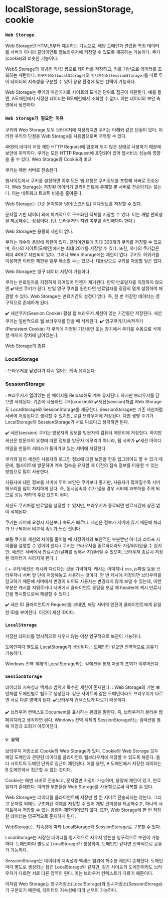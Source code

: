 # localStorage, sessionStorage, cookie

### `Web Storage`

Web Storage란 HTML5부터 제공하는 기능으로, 해당 도메인과 관련된 특정 데이터를 서버가 아니라 클라이언트 웹브라우저에 저장할 수 있도록 제공하는 기능이다. 쿠키(cookie)와 비슷한 기능이다.

WebS Storage의 개념은 키/값 쌍으로 데이터를 저장하고, 키를 기반으로 데이터를 조회하는 패턴이다. `영구저장소(LocalStorage)`와 `임시저장소(SessionStorage)`를 따로 두어 데이터의 지속성을 구분할 수 있어 응용 환경에 맞는 선택이 가능하다.

Web Storage는 쿠키와 마찬가지로 사이트의 도메인 단위로 접근이 제한된다. 예를 들면, A도메인에서 저장한 데이터는 B도메인에서 조회할 수 없다. 이는 데이터의 보안 측면에서 당연하다.

### `Web Storage가 필요한 이유`

쿠키와 Web Storage 모두 브라우저에 저장되지만 쿠키는 아래와 같은 단점이 있다. 이러한 쿠키의 단점을 Web Storage를 사용함으로써 극복할 수 있다.

4KB의 데이터 저장 제한
HTTP Request에 암호화 되지 않은 상태로 사용하기 때문에 보안에 취약하다.
쿠키는 모든 HTTP Request에 포함되어 있어 웹서비스 성능에 영향을 줄 수 있다.
Web Storage와 Cookie의 비교

쿠키는 매번 서버로 전송된다.

웹사이트에서 쿠키를 설정하면 이후 모든 웹 요청은 쿠키정보를 포함해 서버로 전송된다. Web Storage는 저장된 데이터가 클라이언트에 존재할 뿐 서버로 전송되지는 않는다. 이는 네트워크 트래픽 비용을 줄여준다.

Web Storage는 단순 문자열을 넘어(스크립트) 객체정보를 저장할 수 있다.

문자열 기반 데이터 외에 체계적으로 구조화된 객체를 저장할 수 있다. 이는 개발 편의성을 제공해주는 장점이다. (단, 브라우저의 지원 여부를 확인해봐야 한다.)

Web Storage는 용량의 제한이 없다.

쿠키는 개수와 용량에 제한이 있다. 클라이언트에 최대 300개의 쿠키를 저장할 수 있으며, 하나의 사이트(도메인)에서는 최대 20개를 저장할 수 있다. 또한, 하나의 쿠키값은 최대 4KB로 제한되어 있다.
그러나 Web Storage에는 제한이 없다. 쿠키도 하위키를 이용하면 이러한 제한을 일부 해소할 수는 있으나, 대용량으로 쿠키를 저장할 일은 없다.

Web Storage는 영구 데이터 저장이 가능하다.

쿠키는 만료일자를 지정하게 되어있어 언젠가 제거된다. 만약 만료일자를 지정하지 않으면 ✔️세션 쿠키가 된다. 만일 영구 쿠키를 원한다면 만료일자를 굉장히 멀게 설정하여 해결할 수 있다.
Web Storage는 만료기간의 설정이 없다. 즉, 한 번 저장한 데이터는 영구적으로 존재하게 된다.

✔️ 세션쿠키(Session Cookie)
활성 웹 브라우저 세션이 있는 기간동안 저장된다. 세션쿠키는 일반적으로 웹 브라우저를 닫을 때 삭제된다.
✔️ 영구쿠키/지속적쿠키(Persistent Cookie)
각 쿠키에 지정된 기간동안 또는 장치에서 쿠키를 수동으로 삭제할 때까지 장치에 남아있는다.

Web Storage의 종류

### LocalStorage
: 브라우저를 닫았다가 다시 열어도 계속 유지된다.
### SessionStorage
: 브라우저가 열려있는 한 페이지를 Reload해도 계속 유지된다. 하지만 브라우저를 닫으면 삭제된다.
기존에 사용하던 쿠키(cookie)와 ✔️세션(session)처럼 Web Storage도 LocalStorage와 SessionStorage를 제공한다. SessionStorage는 기존 세션처럼 서버에 저장된다고 생각할 수 있지만, 로컬 브라우저에 저장된다. 다만 생명 주기가 LocalStorage와 SessionStorage가 서로 다르다고 생각하면 된다.

✔️ 세션(session)
쿠키는 방문자의 정보를 방문자의 컴퓨터 메모리에 저장한다. 하지만 세션은 방문자의 요청에 따른 정보를 방문자 메모리가 아니라, 웹 서버가 ✔️세션 아이디 파일을 만들어 서비스가 돌아가고 있는 서버에 저장한다.

쿠키와 달리 세션은 사용자의 로그인 정보에 대한 보안을 한층 업그레이드 할 수 있기 때문에, 웹사이트에 방문하여 계속 접속을 유지할 때 이전의 접속 정보를 이용할 수 있는 방법으로 많이 사용한다.

사용자에 대한 정보를 서버에 두어 보안은 쿠키보다 좋지만, 사용자가 많아질수록 서버 메모리를 많이 차지하게 된다. 즉, 동시접속자 수가 많을 경우 서버에 과부하를 주게 되므로 성능 저하의 주요 요인이 된다.

세션도 쿠키처럼 만료일을 설정할 수 있지만, 브라우저가 종료되면 만료시간에 상관 없이 삭제된다.

쿠키는 서버에 요청시 세션보다 속도가 빠르다. 세션은 정보가 서버에 있기 때문에 처리가 요구되어서 비교적 속도가 느린 편이다.

보통 쿠키와 세션의 차이를 물어볼 때 저장위치와 보안적인 부분뿐만 아니라 라이프 사이클을 설명할 수 있어야 한다.( 쿠키는 브라우저를 종료하더라도 저장되어있을 수 있지만, 세션은 서버에서 만료시간/날짜를 정해서 지워버릴 수 있으며, 브라우저 종료시 저장된 데이터가 사라지게 된다. )

( + 쿠키/세션은 캐시와 다르다는 것을 기억하자. 캐시는 이미지나 css, js파일 등을 브라우저나 서버 앞 단에 저장해놓고 사용하는 것이다. 한 번 캐시에 저장되면 브라우저를 참고하기 때문에 서버에서 변경이 되어도 사용자는 변경되지 않게 보일 수 있는데, 이런 부분은 캐시를 지워주거나 서버에서 클라이언트 응답을 보낼 때 header에 캐시 만료시간을 명시함으로써 해결할 수 있다.)

✔️ 세션 ID
클라이언트가 Request를 보내면, 해당 서버의 엔진이 클라이언트에게 유일한 ID를 부여한다. 이것이 세션 ID이다.

### `LocalStorage`
저장한 데이터를 명시적으로 지우지 않는 이상 영구적으로 보관이 가능하다.

도메인마다 별도로 LocalStorage가 생성된다.
: 도메인만 같으면 전역적으로 공유가 가능하다.

Windows 전역 객체의 LocalStorage라는 컬렉션을 통해 저장과 조회가 이루어진다.

### `SessionStorage`
데이터의 지속성과 액세스 범위에 특수한 제한이 존재한다.
: Web Storage의 기본 보안처럼 도메인별로 별도로 생성된다. 같은 사이트의 같은 도메인이라도 브라우저가 다르면 서로 다른 영역이 된다. ✔️브라우저 컨텍스트가 다르기 때문이다.

✔️ 브라우저 컨텍스트
Document를 표시하는 환경을 말한다.
즉, 브라우저가 불러온 웹페이지라고 생각하면 된다.
Windows 전역 객체의 SessionStorage라는 컬렉션을 통해 저장과 조회가 이루어진다.

### `💡 요약`
브라우저 저장소로 Cookie와 Web Storage가 있다. Cookie와 Web Storage 모두 해당 도메인과 관련된 데이터를 클라이언트 웹브라우저에 저장할 수 있도록 해준다. 둘 다 사이트의 도메인 단위로 접근이 제한된다. 예를 들면, A 도메인에서 저장한 데이터는 B 도메인에서 접근할 수 없는 것이다.

Cookie는 매번 서버로 전송되고, 문자열만 저장이 가능하며, 용량에 제한이 있고, 만료 일자가 존재한다. 이러한 부분들을 Web Storage를 사용함으로써 극복할 수 있다.

Web Storage는 데이터를 클라이언트에 저장만 할 뿐 서버로 전송되지는 않는다. 그리고 문자열 외에도 구조화된 객체를 저장할 수 있어 개발 편의성을 제공해주고, 하나의 사이트에서 저장할 수 있는 용량이 제한되어있지 않다. 또한, Web Storage에 한 번 저장한 데이터는 영구적으로 존재하게 된다.

WebStorage는 지속성에 따라 LocalStorage와 SessionStorage로 구분할 수 있다.

LocalStorage는 저장한 데이터를 명시적으로 지우지 않는한 영구적으로 보관이 가능하다. 도메인마다 별도로 LocalStorage가 생성되며, 도메인만 같다면 전역적으로 공유가 가능하다.

SessioniStorage는 데이터의 지속성과 액세스 범위에 특수한 제한이 존재한다. 도메인마다 별도로 생성되는 점은 LocalStorage와 같지만, 같은 사이트의 도메인이라도 브라우저가 다르면 서로 다른 영역이 된다. 이는 브라우저 컨텍스트가 다르기 때문이다.

이처럼 Web Storage는 영구저장소(LocalStorage)와 임시저장소(SessionStorage)가 구분되기 때문에, 데이터의 지속성에 따라 선택이 가능하다.
